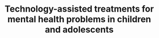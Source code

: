 --- 
abstract: '' 
authors: 
 - P Cuijpers
 -  admin
 -  M Reijnders
 -  Y Stikkelbroek
doi: '' 
featured: false 
publication: '*Evidence-Based Psychotherapies for Children and Adolescents*, NA' 
publication_short: '' 
publishDate: '2017-01-01' 
title: 'Technology-assisted treatments for mental health problems in children and adolescents' 
url_code: '' 
url_dataset: '' 
url_pdf: '' 
url_poster: '' 
url_project: '' 
url_slides: '' 
url_source: '' 
url_video: '' 
---